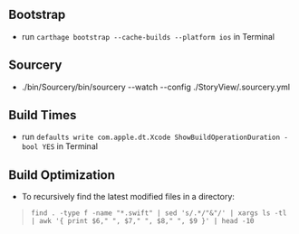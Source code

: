 
## Bootstrap

* run `carthage bootstrap --cache-builds --platform ios` in Terminal

## Sourcery

* ./bin/Sourcery/bin/sourcery --watch --config ./StoryView/.sourcery.yml

## Build Times
* run `defaults write com.apple.dt.Xcode ShowBuildOperationDuration -bool YES` in Terminal

## Build Optimization
* To recursively find the latest modified files in a directory:
>  `find . -type f -name "*.swift" | sed 's/.*/"&"/' | xargs ls -tl | awk '{ print $6," ", $7," ", $8," ", $9 }' | head -10`
